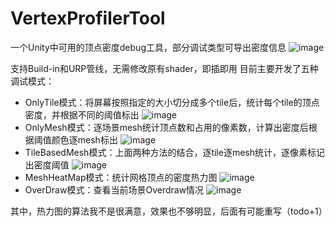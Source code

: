 # VertexProfilerTool
一个Unity中可用的顶点密度debug工具，部分调试类型可导出密度信息
![image](https://github.com/SaberZG/VertexProfilerTool/assets/74618371/eb9b06ca-6939-4586-bc19-f978bf285367)

支持Build-in和URP管线，无需修改原有shader，即插即用
目前主要开发了五种调试模式：

- OnlyTile模式：将屏幕按照指定的大小切分成多个tile后，统计每个tile的顶点密度，并根据不同的阈值标出
  ![image](https://github.com/SaberZG/VertexProfilerTool/assets/74618371/ceed1db3-d75f-4c69-b508-d87f6569ffb2)
- OnlyMesh模式：逐场景mesh统计顶点数和占用的像素数，计算出密度后根据阈值颜色逐mesh标出
  ![image](https://github.com/SaberZG/VertexProfilerTool/assets/74618371/ae8a25b2-8465-4bf0-bea4-688701f9eb06)
- TileBasedMesh模式：上面两种方法的结合，逐tile逐mesh统计，逐像素标记出密度阈值
  ![image](https://github.com/SaberZG/VertexProfilerTool/assets/74618371/4190f735-36ad-47ea-ab16-bae430da8242)
- MeshHeatMap模式：统计网格顶点的密度热力图
  ![image](https://github.com/SaberZG/VertexProfilerTool/assets/74618371/468e7f83-7e67-4015-9763-57355f47e7c2)
- OverDraw模式：查看当前场景Overdraw情况
  ![image](https://github.com/SaberZG/VertexProfilerTool/assets/74618371/d9019392-2953-4475-9123-82ead7cb6c0f)

其中，热力图的算法我不是很满意，效果也不够明显，后面有可能重写（todo+1）
